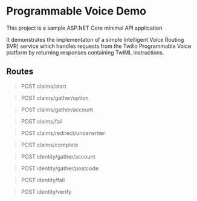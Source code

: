 # Programmable Voice Demo
This project is a sample ASP.NET Core minimal API application

It demonstrates the implementaton of a simple Intelligent Voice Routing (IVR) service which handles requests from the Twilio Programmable Voice platform by returning responses containing TwiML instructions.

## Routes
> POST claims/start

> POST claims/gather/option

> POST claims/gather/account

> POST claims/fail

> POST claims/redirect/underwriter

> POST claims/complete

> POST identity/gather/account

> POST identity/gather/postcode

> POST identity/fail

> POST identity/verify
